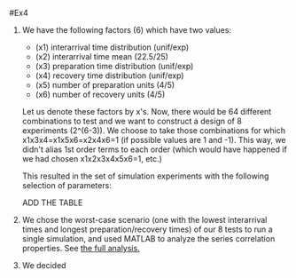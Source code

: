 #Ex4

1.  We have the following factors (6) which have two values:
    - (x1) interarrival time distribution (unif/exp)
    - (x2) interarrival time mean (22.5/25)
    - (x3) preparation time distribution (unif/exp)
    - (x4) recovery time distribution (unif/exp)
    - (x5) number of preparation units (4/5)
    - (x6) number of recovery units (4/5)

    Let us denote these factors by x's. Now, there would be 64 different combinations to test and we want to construct a design of 8 experiments (2^(6-3)). We choose to take those combinations for which x1x3x4=x1x5x6=x2x4x6=1 (if possible values are 1 and -1). This way, we didn't alias 1st order terms to each order (which would have happened if we had chosen x1x2x3x4x5x6=1, etc.)
 
    This resulted in the set of simulation experiments with the following selection of parameters:

    ADD THE TABLE
    
2.  We chose the worst-case scenario (one with the lowest interarrival times and longest preparation/recovery times) of our 8 tests to run a single simulation, and used MATLAB to analyze the series correlation properties. See [the full analysis.](./ex4.2/) 

    
3.  We decided 
